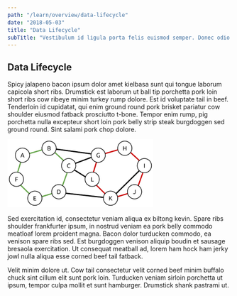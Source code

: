 ```yaml
---
path: "/learn/overview/data-lifecycle"
date: "2018-05-03"
title: "Data Lifecycle"
subTitle: "Vestibulum id ligula porta felis euismod semper. Donec odio dui."
---
```


## Data Lifecycle

Spicy jalapeno bacon ipsum dolor amet kielbasa sunt qui tongue laborum capicola short ribs. Drumstick est laborum ut ball tip porchetta pork loin short ribs cow ribeye minim turkey rump dolore. Est id voluptate tail in beef. Tenderloin id cupidatat, qui enim ground round pork brisket pariatur cow shoulder eiusmod fatback prosciutto t-bone. Tempor enim rump, pig porchetta nulla excepteur short loin pork belly strip steak burgdoggen sed ground round. Sint salami pork chop dolore.

![The Cycle](../_images/cycle.png)


Sed exercitation id, consectetur veniam aliqua ex biltong kevin. Spare ribs shoulder frankfurter ipsum, in nostrud veniam ea pork belly commodo meatloaf lorem proident magna. Bacon dolor turducken commodo, ea venison spare ribs sed. Est burgdoggen venison aliquip boudin et sausage bresaola exercitation. Ut consequat meatball ad, lorem ham hock ham jerky jowl nulla aliqua esse corned beef tail fatback.

Velit minim dolore ut. Cow tail consectetur velit corned beef minim buffalo chuck sint cillum elit sunt pork loin. Turducken veniam sirloin porchetta ut ipsum, tempor culpa mollit et sunt hamburger. Drumstick shank pastrami ut.
